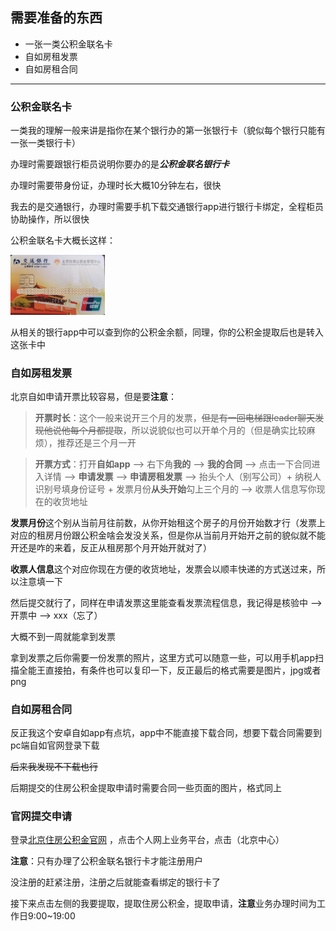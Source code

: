 ## 需要准备的东西

* 一张一类公积金联名卡
* 自如房租发票
* 自如房租合同

---

### 公积金联名卡

一类我的理解一般来讲是指你在某个银行办的第一张银行卡（貌似每个银行只能有一张一类银行卡）

办理时需要跟银行柜员说明你要办的是***公积金联名银行卡*** 

办理时需要带身份证，办理时长大概10分钟左右，很快

我去的是交通银行，办理时需要手机下载交通银行app进行银行卡绑定，全程柜员协助操作，所以很快

公积金联名卡大概长这样：

<img src="./card.jpg" width="30%">

从相关的银行app中可以查到你的公积金余额，同理，你的公积金提取后也是转入这张卡中

### 自如房租发票

北京自如申请开票比较容易，但是要**注意**：

> **开票时长**：这个一般来说开三个月的发票，~~但是有一回电梯跟leader聊天发现他说他每个月都提取~~，所以说貌似也可以开单个月的（但是确实比较麻烦），推荐还是三个月一开

> **开票方式**：打开**自如app** --> 右下角**我的** --> **我的合同** --> 点击一下合同进入详情 --> **申请发票** --> **申请房租发票** --> 抬头个人（别写公司）+ 纳税人识别号填身份证号 + 发票月份**从头开始**勾上三个月的 --> 收票人信息写你现在的收货地址

**发票月份**这个别从当前月往前数，从你开始租这个房子的月份开始数才行（发票上对应的租房月份跟公积金啥会发没关系，但是你从当前月开始开之前的貌似就不能开还是咋的来着，反正从租房那个月开始开就对了）

**收票人信息**这个对应你现在方便的收货地址，发票会以顺丰快递的方式送过来，所以注意填一下

然后提交就行了，同样在申请发票这里能查看发票流程信息，我记得是核验中 --> 开票中 --> xxx（忘了）

大概不到一周就能拿到发票

拿到发票之后你需要一份发票的照片，这里方式可以随意一些，可以用手机app扫描全能王直接拍，有条件也可以复印一下，反正最后的格式需要是图片，jpg或者png

### 自如房租合同

反正我这个安卓自如app有点坑，app中不能直接下载合同，想要下载合同需要到pc端自如官网登录下载

~~后来我发现不下载也行~~

后期提交的住房公积金提取申请时需要合同一些页面的图片，格式同上

### 官网提交申请

登录[北京住房公积金官网](http://gjj.beijing.gov.cn/) ，点击个人网上业务平台，点击（北京中心）

**注意**：只有办理了公积金联名银行卡才能注册用户

没注册的赶紧注册，注册之后就能查看绑定的银行卡了

接下来点击左侧的我要提取，提取住房公积金，提取申请，**注意**业务办理时间为工作日9:00~19:00

